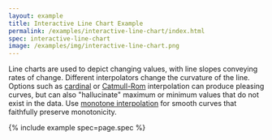 ```yaml
---
layout: example
title: Interactive Line Chart Example
permalink: /examples/interactive-line-chart/index.html
spec: interactive-line-chart
image: /examples/img/interactive-line-chart.png
---
```


Line charts are used to depict changing values, with line slopes conveying rates of change. Different interpolators change the curvature of the line. Options such as [cardinal](https://en.wikipedia.org/wiki/Cubic_Hermite_spline#Cardinal_spline) or [Catmull-Rom](https://en.wikipedia.org/wiki/Cubic_Hermite_spline#Catmull.E2.80.93Rom_spline) interpolation can produce pleasing curves, but can also "hallucinate" maximum or minimum values that do not exist in the data. Use [monotone interpolation](https://en.wikipedia.org/wiki/Monotone_cubic_interpolation) for smooth curves that faithfully preserve monotonicity.

{% include example spec=page.spec %}
